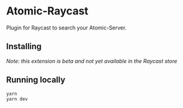 # Atomic-Raycast

Plugin for Raycast to search your Atomic-Server.

## Installing

_Note: this extension is beta and not yet available in the Raycast store_

## Running locally

```sh
yarn
yarn dev
```
